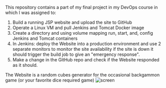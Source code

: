 
This repository contains a part of my final project in my DevOps course in which I was assigned to:
1.	Build a running JSP website and upload the site to GitHub
2.	Operate a Linux VM and pull Jenkins and Tomcat Docker image
3.	Create a directory and using volume mapping run, start, and, config  Jenkins and Tomcat containers
4.	In Jenkins: deploy the Website into a production environment and use 2 separate monitors to monitor the site availability if the site is down it should trigger the build job to give an "emergency response". 
5.	Make a change in the GitHub repo and check if the Website responded as it should. 


The Website is a random cubes generator for the occasional backgammon game (or your favorite dice required game)
![screen](https://user-images.githubusercontent.com/82207941/219969572-87708b4c-685f-4a0d-b84a-ff5205476694.jpg)
